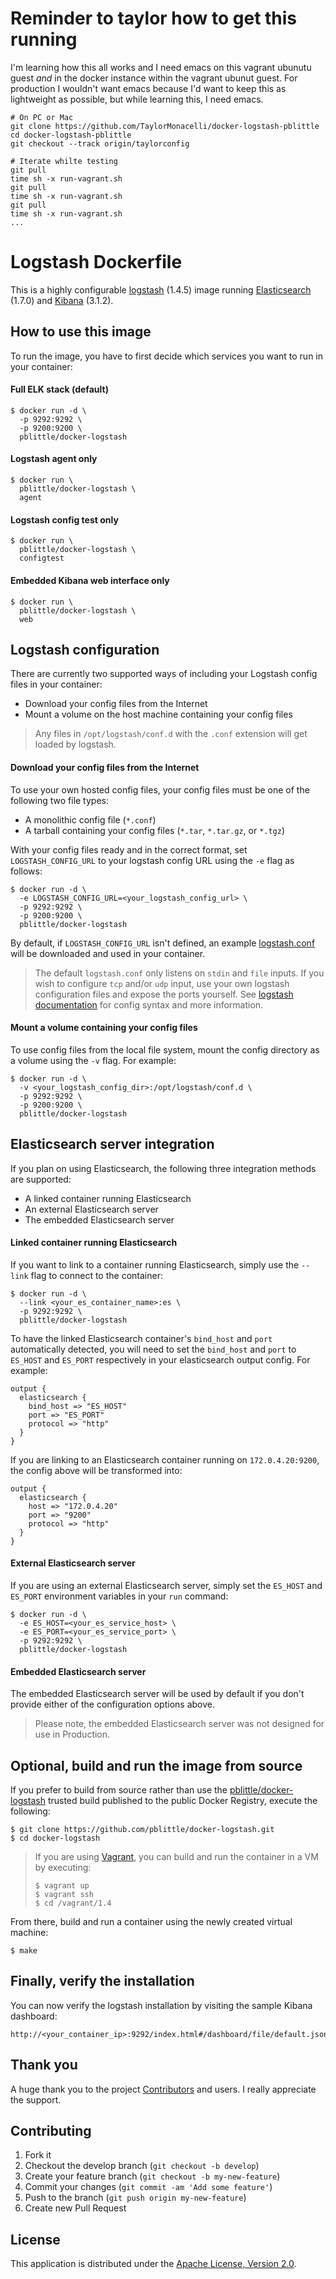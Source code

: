 # Reminder to taylor how to get this running

I'm learning how this all works and I need emacs on this vagrant ubunutu
guest _and_ in the docker instance within the vagrant ubunut guest.
For production I wouldn't want emacs because I'd want to keep this as
lightweight as possible, but while learning this, I need emacs.

````
# On PC or Mac
git clone https://github.com/TaylorMonacelli/docker-logstash-pblittle
cd docker-logstash-pblittle
git checkout --track origin/taylorconfig

# Iterate whilte testing
git pull
time sh -x run-vagrant.sh
git pull
time sh -x run-vagrant.sh
git pull
time sh -x run-vagrant.sh
...
````

# Logstash Dockerfile

This is a highly configurable [logstash][7] (1.4.5) image running [Elasticsearch][8] (1.7.0) and [Kibana][9] (3.1.2).

## How to use this image

To run the image, you have to first decide which services you want to run in your container:

#### Full ELK stack (default)

````
$ docker run -d \
  -p 9292:9292 \
  -p 9200:9200 \
  pblittle/docker-logstash
````

#### Logstash agent only

````
$ docker run \
  pblittle/docker-logstash \
  agent
````

#### Logstash config test only

````
$ docker run \
  pblittle/docker-logstash \
  configtest
````

#### Embedded Kibana web interface only

````
$ docker run \
  pblittle/docker-logstash \
  web
````

## Logstash configuration

There are currently two supported ways of including your Logstash config files in your container:

  * Download your config files from the Internet
  * Mount a volume on the host machine containing your config files

> Any files in `/opt/logstash/conf.d` with the `.conf` extension will get loaded by logstash.

#### Download your config files from the Internet

To use your own hosted config files, your config files must be one of the following two file types:

  * A monolithic config file (`*.conf`)
  * A tarball containing your config files (`*.tar`, `*.tar.gz`, or `*.tgz`)

With your config files ready and in the correct format, set `LOGSTASH_CONFIG_URL` to your logstash config URL using the `-e` flag as follows:

    $ docker run -d \
      -e LOGSTASH_CONFIG_URL=<your_logstash_config_url> \
      -p 9292:9292 \
      -p 9200:9200 \
      pblittle/docker-logstash

By default, if `LOGSTASH_CONFIG_URL` isn't defined, an example [logstash.conf][2] will be downloaded and used in your container.

> The default `logstash.conf` only listens on `stdin` and `file` inputs. If you wish to configure `tcp` and/or `udp` input, use your own logstash configuration files and expose the ports yourself. See [logstash documentation][10] for config syntax and more information.

#### Mount a volume containing your config files

To use config files from the local file system, mount the config directory as a volume using the `-v` flag. For example:

    $ docker run -d \
      -v <your_logstash_config_dir>:/opt/logstash/conf.d \
      -p 9292:9292 \
      -p 9200:9200 \
      pblittle/docker-logstash

## Elasticsearch server integration

If you plan on using Elasticsearch, the following three integration methods are supported:

 * A linked container running Elasticsearch
 * An external Elasticsearch server
 * The embedded Elasticsearch server

#### Linked container running Elasticsearch

If you want to link to a container running Elasticsearch, simply use the `--link` flag to connect to the container:

    $ docker run -d \
      --link <your_es_container_name>:es \
      -p 9292:9292 \
      pblittle/docker-logstash

To have the linked Elasticsearch container's `bind_host` and `port` automatically detected, you will need to set the `bind_host` and `port` to `ES_HOST` and `ES_PORT` respectively in your elasticsearch output config. For example:

    output {
      elasticsearch {
        bind_host => "ES_HOST"
        port => "ES_PORT"
        protocol => "http"
      }
    }

If you are linking to an Elasticsearch container running on `172.0.4.20:9200`, the config above will be transformed into:

    output {
      elasticsearch {
        host => "172.0.4.20"
        port => "9200"
        protocol => "http"
      }
    }

#### External Elasticsearch server

If you are using an external Elasticsearch server, simply set the `ES_HOST` and `ES_PORT` environment variables in your `run` command:

    $ docker run -d \
      -e ES_HOST=<your_es_service_host> \
      -e ES_PORT=<your_es_service_port> \
      -p 9292:9292 \
      pblittle/docker-logstash

#### Embedded Elasticsearch server

The embedded Elasticsearch server will be used by default if you don't provide either of the configuration options above.

> Please note, the embedded Elasticsearch server was not designed for use in Production.

## Optional, build and run the image from source

If you prefer to build from source rather than use the [pblittle/docker-logstash][1] trusted build published to the public Docker Registry, execute the following:

    $ git clone https://github.com/pblittle/docker-logstash.git
    $ cd docker-logstash

> If you are using [Vagrant][3], you can build and run the container in a VM by executing:
>
>     $ vagrant up
>     $ vagrant ssh
>     $ cd /vagrant/1.4

From there, build and run a container using the newly created virtual machine:

    $ make

## Finally, verify the installation

You can now verify the logstash installation by visiting the sample Kibana dashboard:

    http://<your_container_ip>:9292/index.html#/dashboard/file/default.json

## Thank you

A huge thank you to the project [Contributors][4] and users. I really appreciate the support.

## Contributing

1. Fork it
2. Checkout the develop branch (`git checkout -b develop`)
3. Create your feature branch (`git checkout -b my-new-feature`)
4. Commit your changes (`git commit -am 'Add some feature'`)
5. Push to the branch (`git push origin my-new-feature`)
6. Create new Pull Request

## License

This application is distributed under the [Apache License, Version 2.0][5].

[1]: https://registry.hub.docker.com/u/pblittle/docker-logstash
[2]: https://gist.githubusercontent.com/pblittle/8778567/raw/logstash.conf
[3]: https://www.vagrantup.com
[4]: https://github.com/pblittle/docker-logstash/graphs/contributors
[5]: http://www.apache.org/licenses/LICENSE-2.0
[7]: https://www.elastic.co/products/logstash
[8]: https://www.elastic.co/products/elasticsearch
[9]: https://www.elastic.co/products/kibana
[10]: https://www.elastic.co/guide/en/logstash/current/configuration.html
